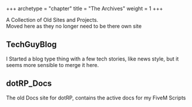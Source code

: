 +++
archetype = "chapter"
title = "The Archives"
weight = 1
+++

A Collection of Old Sites and Projects.  
Moved here as they no longer need to be there own site  

## TechGuyBlog  

I Started a blog type thing with a few tech stories, like news style, but it seems more sensible to merge it here.  

## dotRP_Docs  

The old Docs site for dotRP, contains the active docs for my FiveM Scripts  

